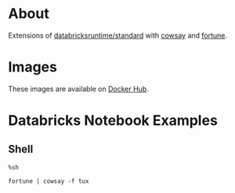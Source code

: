 # About

Extensions of [databricksruntime/standard](https://github.com/databricks/containers/tree/master/ubuntu/standard) with [cowsay](https://en.wikipedia.org/wiki/Cowsay) and [fortune](https://en.wikipedia.org/wiki/Fortune_(Unix)).

# Images

These images are available on [Docker Hub](https://hub.docker.com/repository/docker/themadstatter/databricksruntime-standard-games/general).

# Databricks Notebook Examples

## Shell

```
%sh

fortune | cowsay -f tux
```
